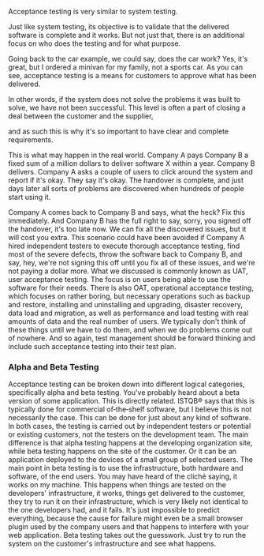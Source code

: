 Acceptance testing is very similar to system testing.

 Just like system testing, its objective is to validate that the delivered software is complete and it works. But not just that, there is an additional focus on who does the testing and for what purpose. 
 
 Going back to the car example, we could say, does the car work? Yes, it's great, but I ordered a minivan for my family, not a sports car. As you can see, acceptance testing is a means for customers to approve what has been delivered. 
 
 In other words, if the system does not solve the problems it was built to solve, we have not been successful. This level is often a part of closing a deal between the customer and the supplier, 
 
 and as such this is why it's so important to have clear and complete requirements. 
 
 This is what may happen in the real world. Company A pays Company B a fixed sum of a million dollars to deliver software X within a year. Company B delivers. Company A asks a couple of users to click around the system and report if it's okay. They say it's okay. The handover is complete, and just days later all sorts of problems are discovered when hundreds of people start using it. 
 
 Company A comes back to Company B and says, what the heck? Fix this immediately. And Company B has the full right to say, sorry, you signed off the handover, it's too late now. We can fix all the discovered issues, but it will cost you extra. This scenario could have been avoided if Company A hired independent testers to execute thorough acceptance testing, find most of the severe defects, throw the software back to Company B, and say, hey, we're not signing this off until you fix all of these issues, and we're not paying a dollar more. What we discussed is commonly known as UAT, user acceptance testing. The focus is on users being able to use the software for their needs. There is also OAT, operational acceptance testing, which focuses on rather boring, but necessary operations such as backup and restore, installing and uninstalling and upgrading, disaster recovery, data load and migration, as well as performance and load testing with real amounts of data and the real number of users. We typically don't think of these things until we have to do them, and when we do problems come out of nowhere. And so again, test management should be forward thinking and include such acceptance testing into their test plan.


 ### Alpha and Beta Testing
Acceptance testing can be broken down into different logical categories, specifically alpha and beta testing. You've probably heard about a beta version of some application. This is directly related. ISTQB® says that this is typically done for commercial of‑the‑shelf software, but I believe this is not necessarily the case. This can be done for just about any kind of software. In both cases, the testing is carried out by independent testers or potential or existing customers, not the testers on the development team. The main difference is that alpha testing happens at the developing organization site, while beta testing happens on the site of the customer. Or it can be an application deployed to the devices of a small group of selected users. The main point in beta testing is to use the infrastructure, both hardware and software, of the end users. You may have heard of the cliché saying, it works on my machine. This happens when things are tested on the developers' infrastructure, it works, things get delivered to the customer, they try to run it on their infrastructure, which is very likely not identical to the one developers had, and it fails. It's just impossible to predict everything, because the cause for failure might even be a small browser plugin used by the company users and that happens to interfere with your web application. Beta testing takes out the guesswork. Just try to run the system on the customer's infrastructure and see what happens.

